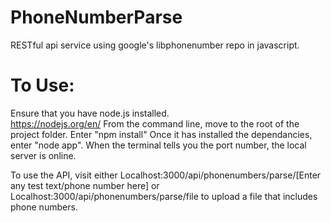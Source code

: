 # PhoneNumberParse
RESTful api service using google's libphonenumber repo in javascript.

# To Use:
Ensure that you have node.js installed.
<br>
https://nodejs.org/en/
From the command line, move to the root of the project folder.
Enter "npm install"
Once it has installed the dependancies, enter "node app".
When the terminal tells you the port number, the local server is online.

To use the API, visit either Localhost:3000/api/phonenumbers/parse/[Enter any test text/phone number here] 
or Localhost:3000/api/phonenumbers/parse/file to upload a file that includes phone numbers.

